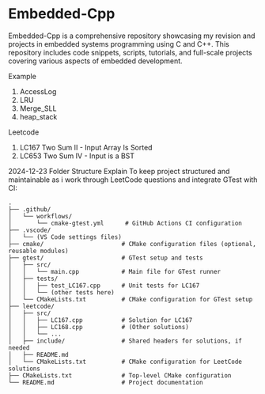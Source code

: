 # Embedded-Cpp
Embedded-Cpp is a comprehensive repository showcasing my revision and projects in embedded systems programming using C and C++. This repository includes code snippets, scripts, tutorials, and full-scale projects covering various aspects of embedded development.

Example
1. AccessLog
2. LRU
3. Merge_SLL
4. heap_stack

Leetcode
1. LC167 Two Sum II - Input Array Is Sorted
2. LC653 Two Sum IV - Input is a BST

2024-12-23 Folder Structure Explain
To keep project structured and maintainable as i work through 
LeetCode questions and integrate GTest with CI:
```
.
├── .github/
│   └── workflows/
│       └── cmake-gtest.yml      # GitHub Actions CI configuration
├── .vscode/
│   └── (VS Code settings files)
├── cmake/                      # CMake configuration files (optional, reusable modules)
├── gtest/                      # GTest setup and tests
│   ├── src/
│   │   └── main.cpp            # Main file for GTest runner
│   ├── tests/
│   │   ├── test_LC167.cpp      # Unit tests for LC167
│   │   └── (other tests here)
│   └── CMakeLists.txt          # CMake configuration for GTest setup
├── leetcode/
│   ├── src/
│   │   ├── LC167.cpp           # Solution for LC167
│   │   ├── LC168.cpp           # (Other solutions)
│   │   └── ...
│   ├── include/                # Shared headers for solutions, if needed
│   ├── README.md
│   └── CMakeLists.txt          # CMake configuration for LeetCode solutions
├── CMakeLists.txt              # Top-level CMake configuration
└── README.md                   # Project documentation
```